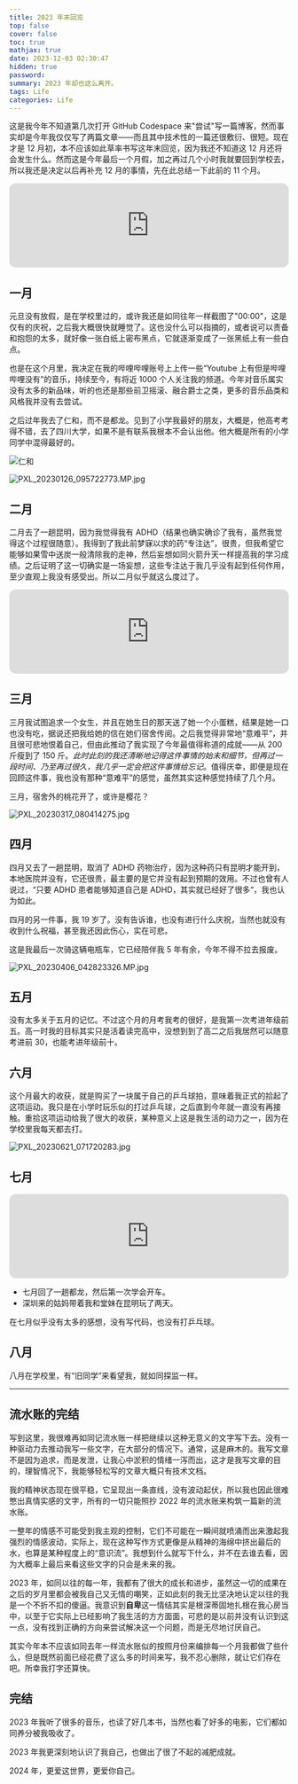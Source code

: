 ```yaml
---
title: 2023 年末回览
top: false
cover: false
toc: true
mathjax: true
date: 2023-12-03 02:30:47
hidden: true
password:
summary: 2023 年却也这么离开。
tags: Life
categories: Life
---
```


这是我今年不知道第几次打开 GitHub Codespace 来"尝试"写一篇博客，然而事实却是今年我仅仅写了两篇文章——而且其中技术性的一篇还很敷衍、很短。现在才是 12 月初，本不应该如此草率书写这年末回览，因为我还不知道这 12 月还将会发生什么。然而这是今年最后一个月假，加之再过几个小时我就要回到学校去，所以我还是决定以后再补充 12 月的事情，先在此总结一下此前的 11 个月。

<iframe style="border-radius:12px" src="https://open.spotify.com/embed/album/055oBGhGjcZixkBREWdav2?utm_source=generator" width="100%" height="152" frameBorder="0" allowfullscreen="" allow="autoplay; clipboard-write; encrypted-media; fullscreen; picture-in-picture" loading="lazy"></iframe>

## 一月

元旦没有放假，是在学校里过的，或许我还是如同往年一样截图了"00:00"，这是仅有的庆祝，之后我大概很快就睡觉了。这也没什么可以指摘的，或者说可以责备和抱怨的太多，就好像一张白纸上密布黑点，它就逐渐变成了一张黑纸上有一些白点。

也是在这个月里，我决定在我的哔哩哔哩账号上上传一些“Youtube 上有但是哔哩哔哩没有”的音乐，持续至今，有将近 1000 个人关注我的频道。今年对音乐属实没有太多的新品味，听的也还是那些前卫摇滚、融合爵士之类，更多的音乐品类和风格我并没有去尝试。

之后过年我去了仁和，而不是都龙。见到了小学我最好的朋友，大概是，他高考考得不错，去了四川大学，如果不是有联系我根本不会认出他。他大概是所有的小学同学中混得最好的。

![仁和](https://s2.loli.net/2023/12/03/gwBy4OM96eYN8Pk.jpg)

![PXL_20230126_095722773.MP.jpg](https://s2.loli.net/2023/12/03/OhAwHZYWFTp5xMf.jpg)

## 二月

二月去了一趟昆明，因为我觉得我有 ADHD（结果也确实确诊了我有，虽然我觉得这个过程很随意）。我得到了我此前梦寐以求的药“专注达”，很贵，但我希望它能够如果雪中送炭一般清除我的走神，然后妄想如同火箭升天一样提高我的学习成绩。之后证明了这一切确实是一场妄想，这些专注达于我几乎没有起到任何作用，至少直观上我没有感受出。所以二月似乎就这么度过了。

<iframe style="border-radius:12px" src="https://open.spotify.com/embed/album/2124SGcSNl3pYWNAdaXCir?utm_source=generator" width="100%" height="152" frameBorder="0" allowfullscreen="" allow="autoplay; clipboard-write; encrypted-media; fullscreen; picture-in-picture" loading="lazy"></iframe>

## 三月

三月我试图追求一个女生，并且在她生日的那天送了她一个小蛋糕，结果是她一口也没有吃，据说还把我给她的信在她们宿舍传阅。之后我觉得非常地“意难平”，并且很可悲地恨着自己，但由此推动了我实现了今年最值得称道的成就——从 200 斤瘦到了 150 斤。_此时此刻的我还清晰地记得这件事情的始末和细节，但再过一段时间、乃至再过很久，我几乎一定会把这件事情给忘记_。值得庆幸，即便是现在回顾这件事，我也没有那种“意难平”的感觉，虽然其实这种感觉持续了几个月。

三月，宿舍外的桃花开了，或许是樱花？

![PXL_20230317_080414275.jpg](https://s2.loli.net/2023/12/03/Q8m5VgOIS6pZXGY.jpg)

## 四月

四月又去了一趟昆明，取消了 ADHD 药物治疗，因为这种药只有昆明才能开到，本地医院并没有，它还很贵，最主要的是它并没有起到预期的效用。不过也曾有人说过，“只要 ADHD 患者能够知道自己是 ADHD，其实就已经好了很多“，我也认为如此。

四月的另一件事，我 19 岁了。没有告诉谁，也没有进行什么庆祝，当然也就没有收到什么祝福，甚至我还因此伤心，实在可悲。

这是我最后一次骑这辆电瓶车，它已经陪伴我 5 年有余，今年不得不拉去报废。

![PXL_20230406_042823326.MP.jpg](https://s2.loli.net/2023/12/03/38zACvalFWNbKkw.jpg)

## 五月

没有太多关于五月的记忆。不过这个月的月考我考的很好，是我第一次考进年级前五。高一时我的目标其实只是活着读完高中，没想到到了高二之后我居然可以随意考进前 30，也能考进年级前十。

## 六月

这个月最大的收获，就是购买了一块属于自己的乒乓球拍，意味着我正式的拾起了这项运动。我只是在小学时玩乐似的打过乒乓球，之后直到今年就一直没有再接触。重拾这项运动给我了很大的收获，某种意义上这是我生活的动力之一，因为在学校里我每天都去打。

![PXL_20230621_071720283.jpg](https://s2.loli.net/2023/12/03/KWCEy1GzwdemjLi.jpg)

## 七月

<iframe style="border-radius:12px" src="https://open.spotify.com/embed/album/6Mo9Lp8bC65BhWi7cATIdx?utm_source=generator" width="100%" height="152" frameBorder="0" allowfullscreen="" allow="autoplay; clipboard-write; encrypted-media; fullscreen; picture-in-picture" loading="lazy"></iframe>

- 七月回了一趟都龙，然后第一次学会开车。
- 深圳来的姑妈带着我和堂妹在昆明玩了两天。

在七月似乎没有太多的感想，没有写代码，也没有打乒乓球。

## 八月

八月在学校里，有“旧同学”来看望我，就如同探监一样。

---

## 流水账的完结

写到这里，我很难再如同记流水账一样把继续以这种无意义的文字写下去。没有一种驱动力去推动我写一些文字，在大部分的情况下。通常，这是麻木的。我写文章不是因为追求，而是发泄，让我心中淤积的情绪一泻而出，这才是我写文章的目的，理智情况下，我能够轻松写的文章大概只有技术文档。

我的精神状态现在很平稳，它呈现出一条直线，没有波动起伏，所以我也因此很难憋出真情实感的文字，所有的一切只能照抄 2022 年的流水账来构筑一篇新的流水账。

一整年的情感不可能受到我主观的控制，它们不可能在一瞬间就喷涌而出来激起我强烈的情感波动，实际上，现在这种写作方式更像是从精神的海绵中挤出最后的水，也算是某种程度上的“意识流”。我想到什么就写下什么，并不在去谁去看，因为大概率上最后来看这些文字的只会是未来的我。

2023 年，如同以往的每一年，我都有了很大的成长和进步，虽然这一切的成果在之后的岁月里都会被我自己又无情的嘲笑，正如此刻的我无比坚决地认定以往的我是一个不折不扣的傻逼。我意识到**自卑**这一情结其实是根深蒂固地扎根在我心房当中，以至于它实际上已经影响了我生活的方方面面，可悲的是以前并没有认识到这一点，没有找到正确的方向来尝试解决这一个问题，而是无尽地讨厌自己。

其实今年本不应该如同去年一样流水账似的按照月份来编排每一个月我都做了些什么，但是既然前面已经花费了这么多的时间来写，我不忍心删除，就让它们存在吧。所幸我打字还算快。

## 完结

2023 年我听了很多的音乐，也读了好几本书，当然也看了好多的电影，它们都如同养分被我吸收了。

2023 年我更深刻地认识了我自己，也做出了很了不起的减肥成就。

2024 年，更爱这世界，更爱你自己。
